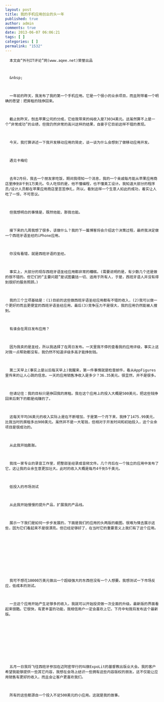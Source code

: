 ```yaml
---
layout: post
title: 我的手机应用创业的头一年
published: true
author: admin
comments: true
date: 2013-06-07 06:06:21
tags: [ ]
categories: [ ]
permalink: "1532"
---
```


  






  
    
      本文由“外刊IT评论”网(www.aqee.net)荣誉出品
    
    
    
      &nbsp;
    
    
    
      一年前的昨天，我发布了我的第一个手机应用。它是一个很小的业余项目，而且附带着一个明确的愿望：把房租的钱挣回来。
    
    
    
      截止到昨天，刨去苹果公司的分成，它给我带来的纯收入是73034美元。这虽然算不上是一个“非常成功”的业绩，但我仍然非常的高兴这样的结果，自豪于它目前这样不错的表现。
    
    
    
      今天，我打算讲述一下我开发移动应用的简史，谈一谈为什么会想到了做移动应用开发。
    
    
    
      遇见卡梅伦
    
    
    
      去年2月份，我去一个朋友家吃饭，期间我得知一个消息，我的一个亲戚每月能从苹果应用商店里挣到8千到1万美元。令人吃惊的是，他不懂编程，也不懂美工设计。我知道大部分的程序员/设计人员都在苹果应用商店里苦苦挣扎，所以，看到这样一个生意人如此的成功，着实让人吃了一惊，不可思议。
    
    
    
      但我想明白的事情是，既然他能，那我也能。
    
    
    
      接下来的几周我想了很多，该做什么？我的下一篇博客将会介绍这个决策过程，最终我决定做一个西班牙语圣经的iPhone应用。
    
    
    
      你没有看错，就是西班牙语的圣经。
    
    
    
      事实上，大部分的现存西班牙语圣经应用都非常的糟糕。(需要说明的是，有少数几个还是做的很不错的。但它们的“主要问题”是试图囊括一切、适用于所有人，于是，西班牙语人并没有得到很好的服务照顾。)
    
    
    
      我的三个立项基础是：(1)目前的这些做西班牙语圣经应用都有不错的收入，(2)我可以做一个更好的而且更便宜的西班牙语圣经应用，最后(3)竞争压力不是很大，我的应用仍然能被人搜到。
    
    
    
      有谁会在周日发布应用？
    
    
    
      因为我卖的是圣经，所以我选择了在周日发布。一天里我不停的查看我的应用评级，事实上这对我一点帮助都没有，我仍然不知道评级多高才能挣到钱。
    
    
    
      第二天早上(事实上是以后每天早上)我醒来，第一件事情就是检查邮件，看从AppFigures里传来的让人心跳的信息。一天的应用销售净收入是多少？36.35美元。很显然，并不是很多。
    
    
    
      但请记住：我的目标只是挣回我的房租。我在这个应用上的投入大概是500美元，把这些钱挣回来后剩下的都是纯赚的了。
    
    
    
      这每天平均36美元的收入实际上是在不断增加，于是第一个月下来，我挣了1475.99美元，比我当时的房租多出900美元。虽然并不是一大笔钱，但相对于开发时间和初始投入，这个业余项目是很成功的。
    
    
    
      从此我开始膨胀。
    
    
    
      我找一家专业的录音工作室，把整部圣经录成音频文件。几个月后在一个独立的应用中发布了它，这让我的业余生意更加壮大。此时的收入大概是每月4千到5千美元。
    
    
    
      低投入的市场测试
    
    
    
      从此我开始慢慢的提升产品，扩展我的产品线。
    
    
    
      展示一下我们是如何一步步发展的，下面是我们的应用的头两版的截图。很难为情去展示这些，因为它们看起来不是很漂亮。但已经足够好了，在当时它的重要意义上我们有了这个应用。
    
    
    
      
    
    
    
      
    
    
    
      我可不想花10000万美元做出一个超级强大的东西但没有一个人想要。我想测试一下市场反应，低成本的测试。
    
    
    
      一旦这个应用开始产生足够多的收入，我就可以开始投资做一次全面的升级。最新版的界面看起来很酷。它很快，有更丰富的功能，我相信用户一定会喜欢上它。下月中旬我将发布这个最新版。
    
    
    
      
    
    
    
      
    
    
    
      五月一日我将飞往西班牙参加在迈阿密举行的叫做ExpoLit的基督教出版业大会。我的客户希望我能够提供一些其它内容，我想在会场上结识一些拥有这些内容版权的朋友。这不仅能让应用销售有更好的收入，而且会让客户更喜欢我们。
    
    
    
      所有的这些都源自一个投入不足500美元的小应用。这就是我的故事。
    
  
